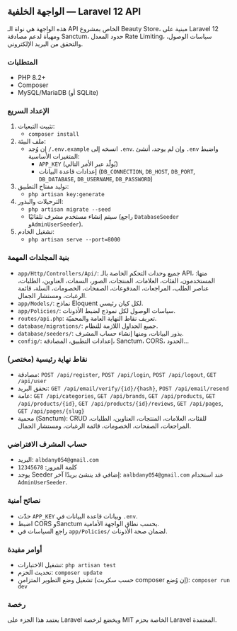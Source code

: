 ## الواجهة الخلفية — Laravel 12 API

هذه الواجهة هي نواة الـ API الخاص بمشروع Beauty Store، مبنية على Laravel 12 ومهيأة لدعم مصادقة Sanctum، حدود المعدل Rate Limiting، سياسات الوصول، والتحقق من البريد الإلكتروني.

### المتطلبات
- PHP 8.2+
- Composer
- MySQL/MariaDB (أو SQLite)

### الإعداد السريع
1) تثبيت التبعيات:
   - `composer install`
2) ملف البيئة:
   - إن وُجد `/.env.example` انسخه إلى `.env`. وإن لم يوجد، أنشئ `.env` واضبط المتغيرات الأساسية:
     - `APP_KEY` (يُولّد عبر الأمر التالي)
     - إعدادات قاعدة البيانات (`DB_CONNECTION`, `DB_HOST`, `DB_PORT`, `DB_DATABASE`, `DB_USERNAME`, `DB_PASSWORD`)
3) توليد مفتاح التطبيق:
   - `php artisan key:generate`
4) الترحيلات والبذور:
   - `php artisan migrate --seed`
   - سيتم إنشاء مستخدم مشرف تلقائيًا (راجع `DatabaseSeeder` و`AdminUserSeeder`).
5) تشغيل الخادم:
   - `php artisan serve --port=8000`

### بنية المجلدات المهمة
- `app/Http/Controllers/Api/`: جميع وحدات التحكم الخاصة بالـ API، منها: المستخدمون، الفئات، العلامات، المنتجات، الصور، السمات، العناوين، الطلبات، عناصر الطلب، المراجعات، المدفوعات، الصفحات، الخصومات، السلة، قائمة الرغبات، ومستشار الجمال.
- `app/Models/`: نماذج Eloquent لكل كيان رئيسي.
- `app/Policies/`: سياسات الوصول لكل نموذج لضبط الأذونات.
- `routes/api.php`: تعريف نقاط النهاية العامة والمحميّة.
- `database/migrations/`: جميع الجداول اللازمة للنظام.
- `database/seeders/`: بذور البيانات، ومنها إنشاء حساب المشرف.
- `config/`: إعدادات التطبيق، المصادقة، Sanctum، CORS، الحدود…

### نقاط نهاية رئيسية (مختصر)
- مصادقة: `POST /api/register`, `POST /api/login`, `POST /api/logout`, `GET /api/user`
- تحقق البريد: `GET /api/email/verify/{id}/{hash}`, `POST /api/email/resend`
- عامة: `GET /api/categories`, `GET /api/brands`, `GET /api/products`, `GET /api/products/{id}`, `GET /api/products/{id}/reviews`, `GET /api/pages`, `GET /api/pages/{slug}`
- محمية (Sanctum): CRUD للفئات، العلامات، المنتجات، العناوين، الطلبات، المراجعات، الصفحات، الخصومات، قائمة الرغبات، ومستشار الجمال.

### حساب المشرف الافتراضي
- البريد: `albdany054@gmail.com`
- كلمة المرور: `12345678`
- يوجد Seeder إضافي قد ينشئ بريدًا آخر: `aalbdany054@gmail.com` عند استخدام `AdminUserSeeder`.

### نصائح أمنية
- حدّث `APP_KEY` وبيانات قاعدة البيانات في `.env`.
- اضبط CORS وSanctum بحسب نطاق الواجهة الأمامية.
- راجع السياسات في `app/Policies/` لضمان صحة الأذونات.

### أوامر مفيدة
- تشغيل الاختبارات: `php artisan test`
- تحديث الحزم: `composer update`
- تشغيل وضع التطوير المتزامن (حسب سكربت composer إن وُضع): `composer run dev`

### رخصة
يعتمد هذا الجزء على Laravel ويخضع لرخصة MIT الخاصة بحزم Laravel المعتمدة.
